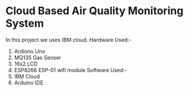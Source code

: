 # Cloud Based Air Quality Monitoring System
In this project we uses IBM cloud.
Hardware Used:-
  1. Ardiono Uno
  2. MQ135 Gas Senser
  3. 16x2 LCD 
  4. ESP8266 ESP-01 wifi module
Software Used:-
  1. IBM Cloud
  2. Arduino IDE
